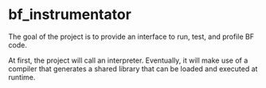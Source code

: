 # bf_instrumentator

The goal of the project is to provide an interface to run, test, and profile BF code.

At first, the project will call an interpreter. Eventually, it will make use of a compiler that generates a shared library that can be loaded and executed at runtime.
